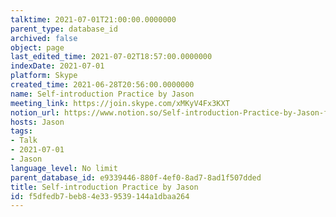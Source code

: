 ```yaml
---
talktime: 2021-07-01T21:00:00.0000000
parent_type: database_id
archived: false
object: page
last_edited_time: 2021-07-02T18:57:00.0000000
indexDate: 2021-07-01
platform: Skype
created_time: 2021-06-28T20:56:00.0000000
name: Self-introduction Practice by Jason
meeting_link: https://join.skype.com/xMKyV4Fx3KXT
notion_url: https://www.notion.so/Self-introduction-Practice-by-Jason-f5dfedb7beb84e339539144a1dbaa264
hosts: Jason
tags:
- Talk
- 2021-07-01
- Jason
language_level: No limit
parent_database_id: e9339446-880f-4ef0-8ad7-8ad1f507dded
title: Self-introduction Practice by Jason
id: f5dfedb7-beb8-4e33-9539-144a1dbaa264
---
```







